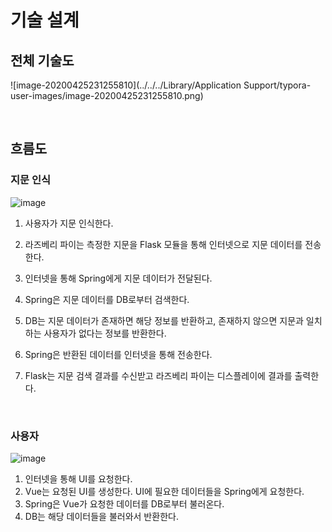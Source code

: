 # 기술 설계

## 전체 기술도

![image-20200425231255810](../../../Library/Application Support/typora-user-images/image-20200425231255810.png)

<br>

## 흐름도

### 지문 인식

![image](https://user-images.githubusercontent.com/43431081/80282050-3bdeac80-874a-11ea-8d93-a838e0cdfb57.png)

1. 사용자가 지문 인식한다.

2. 라즈베리 파이는 측정한 지문을 Flask 모듈을 통해 인터넷으로 지문 데이터를 전송한다.

3. 인터넷을 통해 Spring에게 지문 데이터가 전달된다.

4. Spring은 지문 데이터를 DB로부터 검색한다.

5. DB는 지문 데이터가 존재하면 해당 정보를 반환하고, 존재하지 않으면 지문과 일치하는 사용자가 없다는 정보를 반환한다.

6. Spring은 반환된 데이터를 인터넷을 통해 전송한다.

7. Flask는 지문 검색 결과를 수신받고 라즈베리 파이는 디스플레이에 결과를 출력한다.

<br>

### 사용자

![image](https://user-images.githubusercontent.com/43431081/80282051-3e410680-874a-11ea-87e2-68446207aa0a.png)

1. 인터넷을 통해 UI를 요청한다.
2. Vue는 요청된 UI를 생성한다. UI에 필요한 데이터들을 Spring에게 요청한다.
3. Spring은 Vue가 요청한 데이터를 DB로부터 불러온다.
4. DB는 해당 데이터들을 불러와서 반환한다.
